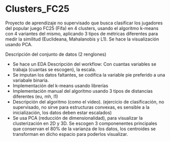 # Clusters_FC25
Proyecto de aprendizaje no supervisado que busca clasificar los jugadores del popular juego FC25 (Fifa) en 4 clusters, usando el algoritmo k-means con 4 variantes del mismo, aplicando 3 tipos de métricas diferentes para medir la similitud (Euclideana, Mahalanobis y L1). Se hace la visualización usando PCA.


Descripción del conjunto de datos (2 renglones)
- Se hace un EDA
Descripción del workflow:
Con cuantas variables se trabaja (cuantas se escogen), la escala.
- Se imputan los datos faltantes, se codifica la variable pie preferido a una variabale binaria.
- Implementación del k-means usando librerías
- Implementación manual del algoritmo usando 3 tipos de distancias diferentes (eu, mh, l1)
- Descripción del algoritmo (como el video). (ejercicio de clasificación, no supervisado, no sirve para estructuras convexas, es sensible a la inicialización, los datos deben estar escalados)
- Se usa PCA (reducción de dimensionalidad), para visualizar la clusterización en 2D y 3D. Se escogen 3 componenentes principales que conservan el 80% de la varianza de los datos, los centroides se transforman en dicho espacio para poderlos visualizar.